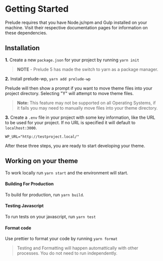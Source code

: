 # Getting Started
Prelude requires that you have Node.js/npm and Gulp installed on your machine.
Visit their respective documentation pages for information on these dependencies.

## Installation

**1.** Create a new `package.json` for your project by running `yarn init`

> **NOTE** - Prelude 5 has made the switch to yarn as a package manager.

**2.** Install prelude-wp, `yarn add prelude-wp`

Prelude will then show a prompt if you want to move theme files into your project
directory. Selecting "Y" will attempt to move theme files.

> **Note:** This feature may not be supported on all Operating Systems, if it fails
you may need to manually move files into your theme directory.

**3.** Create a `.env` file in your project with some key information, like the URL to be used for your project. If no URL is specified it will default to `localhost:3000`.

```
WP_URL="http://testproject.local/"
```

After these three steps, you are ready to start developing your theme.

## Working on your theme
To work locally run `yarn start` and the environment will start.

#### Building For Production
To build for production, run `yarn build`.

#### Testing Javascript
To run tests on your javascript, run `yarn test`

#### Format code
Use prettier to format your code by running `yarn format`

> Testing and Formatting will happen automattically with other processes. You do not need to run independently.
